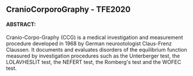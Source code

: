 ## CranioCorporoGraphy - TFE2020

#### ABSTRACT:
Cranio-Corpo-Graphy (CCG) is a medical investigation and measurement procedure developed in 1968 by German neurootologist Claus-Frenz Claussen. 
It documents and evaluates disorders of the equilibrium function measured by investigation procedures such as the 
Unterberger test, the LOLAVHESLIT test, the NEFERT test, the Romberg's test and the WOFEC test.


